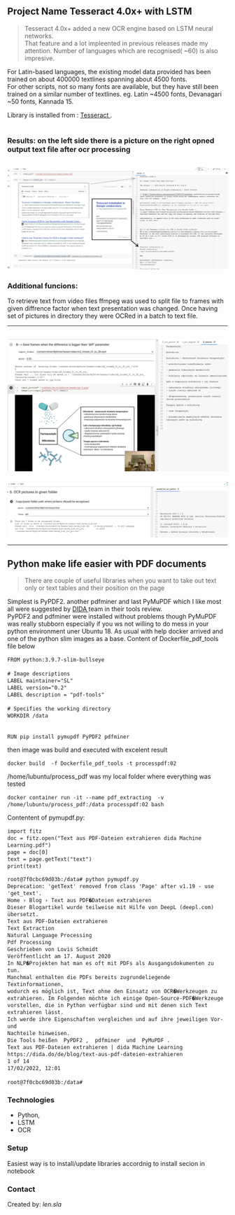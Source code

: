 ## Project Name Tesseract 4.0x+ with LSTM


> <p>Tesseract 4.0x+ added a new OCR engine based on LSTM neural networks.<br> That feature and a lot impleented in previous releases made my attention. Number of languages which are recognised( ~60) is also impresive.<br>

For Latin-based languages, the existing model data provided has been trained on about 400000 textlines spanning about 4500 fonts.<br> For other scripts, not so many fonts are available, but they have still been trained on a similar number of textlines. eg. Latin ~4500 fonts, Devanagari ~50 fonts, Kannada 15.<br>


Library is installed from : [Tesseract ](https://github.com/tesseract-ocr/tessdata_fast) .<br>
<br>


### Results: on the left side there is a picture on the right opned output text file after ocr processing

![### source-result ](ocr-result-eng.PNG)
---

### Additional funcions:

To retrieve text from video files ffmpeg was used to split file to frames 
with given diffrence factor when text presentation was changed.
Once having set of pictures in directory they were OCRed in a batch to text file.

---

![### processing files from folder](frames.PNG)
---

![### processing files from folder](folder.PNG)
  
  ---

## Python  make life easier with PDF documents


> <p>There are couple of useful libraries when you want to take out text only or text tables and their position on the page<br>
Simplest is PyPDF2.
another pdfminer
and last PyMuPDF  which I like most all were suggested by [DIDA ](https://dida.do/de/blog/text-aus-pdf-dateien-extrahieren ) team in their tools review. <br>
PyPDF2 and pdfminer were installed without problems though PyMuPDF was really stubborn especially if you ws not willing to do mess in your python environment uner Ubuntu 18. 
As usual with help docker arrived and one of the python slim images as a base. Content of Dockerfile_pdf_tools file below

```
FROM python:3.9.7-slim-bullseye 

# Image descriptions
LABEL maintainer="SL"
LABEL version="0.2"
LABEL description = "pdf-tools"

# Specifies the working directory
WORKDIR /data


RUN pip install pymupdf PyPDF2 pdfminer
```
then image was build  and executed  with excelent result

```
docker build  -f Dockerfile_pdf_tools -t processpdf:02
```
/home/lubuntu/process_pdf was my local folder where everything was tested

```
docker container run -it --name pdf_extracting  -v /home/lubuntu/process_pdf:/data processpdf:02 bash
```
Contentent of pymupdf.py:


```
import fitz
doc = fitz.open("Text aus PDF-Dateien extrahieren dida Machine Learning.pdf")
page = doc[0]
text = page.getText("text")
print(text)
```
```
root@7f0cbc69d03b:/data# python pymupdf.py
Deprecation: 'getText' removed from class 'Page' after v1.19 - use 'get_text'.
Home › Blog › Text aus PDF�Dateien extrahieren
Dieser Blogartikel wurde teilweise mit Hilfe von DeepL (deepl.com) übersetzt.
Text aus PDF-Dateien extrahieren
Text Extraction
Natural Language Processing
Pdf Processing
Geschrieben von Lovis Schmidt
Veröffentlicht am 17. August 2020
In NLP�Projekten hat man es oft mit PDFs als Ausgangsdokumenten zu tun.
Manchmal enthalten die PDFs bereits zugrundeliegende Textinformationen,
wodurch es möglich ist, Text ohne den Einsatz von OCR�Werkzeugen zu
extrahieren. Im Folgenden möchte ich einige Open-Source-PDF�Werkzeuge
vorstellen, die in Python verfügbar sind und mit denen sich Text extrahieren lässt.
Ich werde ihre Eigenschaften vergleichen und auf ihre jeweiligen Vor- und
Nachteile hinweisen.
Die Tools heißen  PyPDF2 ,  pdfminer  und  PyMuPDF .
Text aus PDF-Dateien extrahieren | dida Machine Learning
https://dida.do/de/blog/text-aus-pdf-dateien-extrahieren
1 of 14
17/02/2022, 12:01

root@7f0cbc69d03b:/data# 
```

### Technologies
* Python, 
* LSTM
* OCR



### Setup
Easiest way is to install/update libraries accordnig to install secion in notebook




### Contact
Created by: _len.sla_


